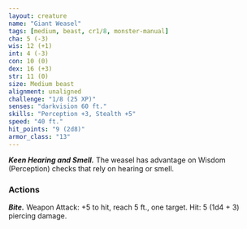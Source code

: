 ```yaml
---
layout: creature
name: "Giant Weasel"
tags: [medium, beast, cr1/8, monster-manual]
cha: 5 (-3)
wis: 12 (+1)
int: 4 (-3)
con: 10 (0)
dex: 16 (+3)
str: 11 (0)
size: Medium beast
alignment: unaligned
challenge: "1/8 (25 XP)"
senses: "darkvision 60 ft."
skills: "Perception +3, Stealth +5"
speed: "40 ft."
hit_points: "9 (2d8)"
armor_class: "13"
---
```


***Keen Hearing and Smell.*** The weasel has advantage on Wisdom (Perception) checks that rely on hearing or smell.

### Actions

***Bite.*** Weapon Attack: +5 to hit, reach 5 ft., one target. Hit: 5 (1d4 + 3) piercing damage.
